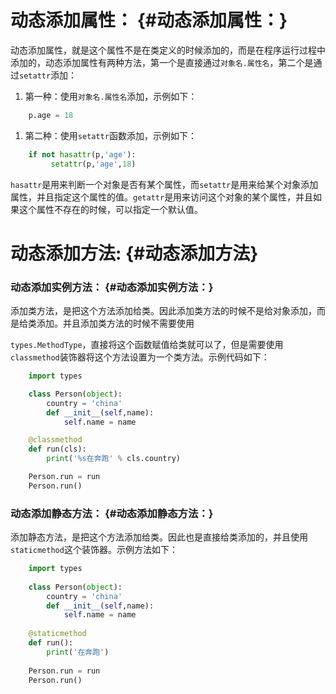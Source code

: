 # 动态添加属性： {#动态添加属性：}

动态添加属性，就是这个属性不是在类定义的时候添加的，而是在程序运行过程中添加的，动态添加属性有两种方法，第一个是直接通过`对象名.属性名`，第二个是通过`setattr`添加：

1. 第一种：使用`对象名.属性名`添加，示例如下：

```py
    p.age = 18
```

1. 第二种：使用`setattr`函数添加，示例如下：

```py
    if not hasattr(p,'age'):
         setattr(p,'age',18)
```

`hasattr`是用来判断一个对象是否有某个属性，而`setattr`是用来给某个对象添加属性，并且指定这个属性的值。`getattr`是用来访问这个对象的某个属性，并且如果这个属性不存在的时候，可以指定一个默认值。

# 动态添加方法: {#动态添加方法}

### 动态添加实例方法： {#动态添加实例方法：}

添加类方法，是把这个方法添加给类。因此添加类方法的时候不是给对象添加，而是给类添加。并且添加类方法的时候不需要使用

`types.MethodType`，直接将这个函数赋值给类就可以了，但是需要使用`classmethod`装饰器将这个方法设置为一个类方法。示例代码如下：

```py
    import types

    class Person(object):
        country = 'china'
        def __init__(self,name):
            self.name = name

    @classmethod
    def run(cls):
        print('%s在奔跑' % cls.country)

    Person.run = run
    Person.run()
```

### 动态添加静态方法： {#动态添加静态方法：}

添加静态方法，是把这个方法添加给类。因此也是直接给类添加的，并且使用`staticmethod`这个装饰器。示例方法如下：
```py
    import types
    
    class Person(object):
        country = 'china'
        def __init__(self,name):
            self.name = name
    
    @staticmethod
    def run():
        print('在奔跑')
    
    Person.run = run
    Person.run()
```



